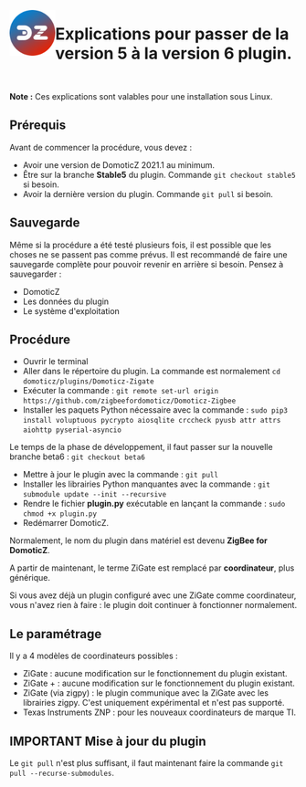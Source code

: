 <a href="Home.md"><img align="left" width="80" height="80" src="../Images/logo_Z4D.png" alt="Logo"></a>

# Explications pour passer de la version 5 à la version 6 plugin.

</br>

__Note :__ Ces explications sont valables pour une installation sous Linux.


## Prérequis

Avant de commencer la procédure, vous devez :

* Avoir une version de DomoticZ 2021.1 au minimum.
* Être sur la branche __Stable5__ du plugin. Commande `git checkout stable5` si besoin.
* Avoir la dernière version du plugin. Commande `git pull` si besoin.


## Sauvegarde

Même si la procédure a été testé plusieurs fois, il est possible que les choses ne se passent pas comme prévus.
Il est recommandé de faire une sauvegarde complète pour pouvoir revenir en arrière si besoin.
Pensez à sauvegarder :

* DomoticZ
* Les données du plugin
* Le système d'exploitation


## Procédure

* Ouvrir le terminal
* Aller dans le répertoire du plugin. La commande est normalement <code>cd domoticz/plugins/Domoticz-Zigate</code>
* Exécuter la commande : `git remote set-url origin https://github.com/zigbeefordomoticz/Domoticz-Zigbee`
* Installer les paquets Python nécessaire avec la commande : `sudo pip3 install voluptuous pycrypto aiosqlite crccheck pyusb attr attrs aiohttp pyserial-asyncio`

Le temps de la phase de développement, il faut passer sur la nouvelle branche beta6 : `git checkout beta6`

* Mettre à jour le plugin avec la commande : `git pull`
* Installer les librairies Python manquantes avec la commande : `git submodule update --init --recursive`
* Rendre le fichier __plugin.py__ exécutable en lançant la commande : `sudo chmod +x plugin.py`
* Redémarrer DomoticZ.

Normalement, le nom du plugin dans matériel est devenu __ZigBee for DomoticZ__.

A partir de maintenant, le terme ZiGate est remplacé par __coordinateur__, plus générique.

Si vous avez déjà un plugin configuré avec une ZiGate comme coordinateur, vous n'avez rien à faire : le plugin doit continuer à fonctionner normalement.


## Le paramétrage

Il y a 4 modèles de coordinateurs possibles :

* ZiGate : aucune modification sur le fonctionnement du plugin existant.
* ZiGate + : aucune modification sur le fonctionnement du plugin existant.
* ZiGate (via zigpy) : le plugin communique avec la ZiGate avec les librairies zigpy. C'est uniquement expérimental et n'est pas supporté.
* Texas Instruments ZNP : pour les nouveaux coordinateurs de marque TI.



## IMPORTANT Mise à jour du plugin

Le `git pull` n'est plus suffisant, il faut maintenant faire la commande `git pull --recurse-submodules`.
